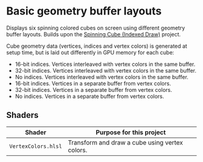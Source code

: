 # Basic geometry buffer layouts

Displays six spinning colored cubes on screen using different geometry buffer layouts. Builds upon the [Spinning Cube (Indexed Draw)](../07_draw_indexed/README.md) project.

Cube geometry data (vertices, indices and vertex colors) is generated at setup time, but is laid out differently in GPU memory for each cube:

- 16-bit indices. Vertices interleaved with vertex colors in the same buffer.
- 32-bit indices. Vertices interleaved with vertex colors in the same buffer.
- No indices. Vertices interleaved with vertex colors in the same buffer.
- 16-bit indices. Vertices in a separate buffer from vertex colors.
- 32-bit indices. Vertices in a separate buffer from vertex colors.
- No indices. Vertices in a separate buffer from vertex colors.

## Shaders

Shader              | Purpose for this project
------------------- | ----------------------------------------------
`VertexColors.hlsl` | Transform and draw a cube using vertex colors.
